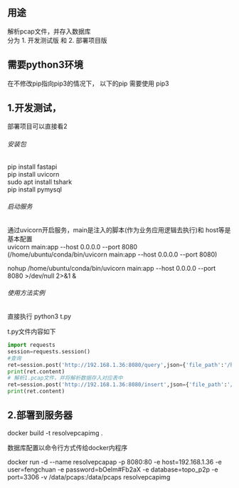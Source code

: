 ## 用途
解析pcap文件，并存入数据库    
分为 1. 开发测试版 和 2. 部署项目版

## 需要python3环境
在不修改pip指向pip3的情况下， 以下的pip 需要使用 pip3

## 1.开发测试，
部署项目可以直接看2

###### 安装包
pip install fastapi    
pip install uvicorn     
sudo apt install tshark    
pip install pymysql

###### 启动服务
通过uvicorn开启服务，main是注入的脚本(作为业务应用逻辑去执行)和 host等是基本配置  
uvicorn main:app --host 0.0.0.0 --port 8080    
(/home/ubuntu/conda/bin/uvicorn main:app --host 0.0.0.0 --port 8080)    

 nohup /home/ubuntu/conda/bin/uvicorn main:app --host 0.0.0.0 --port 8080 >/dev/null 2>&1 &    

###### 使用方法实例
直接执行 python3 t.py    

t.py文件内容如下
```python
import requests
session=requests.session()
#查询
ret=session.post('http://192.168.1.36:8080/query',json={'file_path':'/home/ubuntu/resovepcap/1.pcap','index':'1'})
print(ret.content)
# 解析1.pcap文件，并将解析数据存入对应表中
ret=session.post('http://192.168.1.36:8080/insert',json={'file_path':'/home/ubuntu/resovepcap/1.pcap','tablename':'fengchuan'})
print(ret.content)
```

## 2.部署到服务器

docker build -t resolvepcapimg  .

数据库配置以命令行方式传给docker内程序

docker run -d --name resolvepcapap -p 8080:80 -e host=192.168.1.36 -e user=fengchuan -e password=bOelm#Fb2aX -e database=topo_p2p -e port=3306 -v /data/pcaps:/data/pcaps resolvepcapimg



